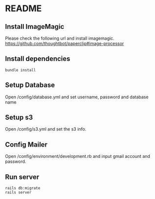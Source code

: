 # README


## Install ImageMagic
Please check the following url and install imagemagic.
https://github.com/thoughtbot/paperclip#image-processor
    
## Install dependencies
    bundle install
    
## Setup Database

 Open /config/database.yml and set username, password and database name
 
## Setup s3

 Open /config/s3.yml and set the s3 info.
 
## Config Mailer

 Open /config/environment/development.rb and input gmail account and password.
 
## Run server
    rails db:migrate
    rails server